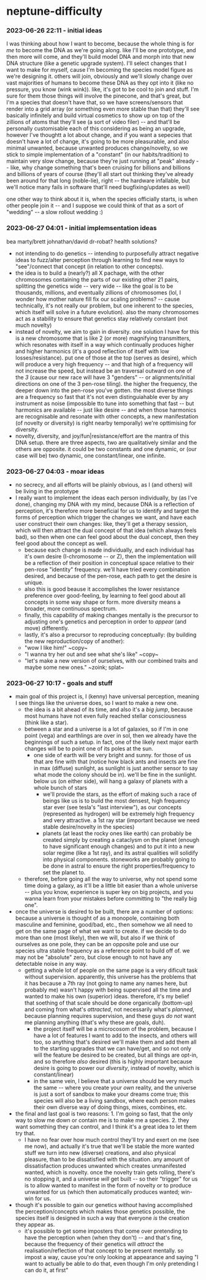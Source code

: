 # neptune-difficulty

### 2023-06-26 22:11 - initial ideas

I was thinking about how I want to become, because the whole thing is for *me* to become the DNA as we're going along. like I'll be one prototype, and then more will come, and they'll build model DNA and morph into that new DNA structure (like a genetic upgrade system). I'll select changes that I want to make for myself, cause I'm becoming the species model figure as we're designing it. others will join, obviously and we'll slowly change over vast majorities of humans to become these DNA as they opt into it (like no pressure, you know (wink wink)). like, it's got to be cool to join and stuff. I'm sure for them those things will involve the pinecone, and that's great, but I'm a species that doesn't have that, so we have screens/sensors that render into a grid array (or something even more stable than that) they'll see basically infinitely and build virtual cosmetics to show up on top of the zillions of atoms that they'll see (a sort of video filer) -- and that'll be personally customisable
  each of this considering as being an upgrade, however I've thoughtt a lot about change, and if you want a sepecies that doesn't have a lot of change, it's going to be more pleasurable, and also minimal unwanted, because unwanted produces change/novelty, so we stick to simple implementation of a "constant" (in our habits/tradition) to maintain very slow change, because they're just running at "peak" already -- like, why change something that's been cruising for billions and billions and billions of years of course
    (they'll all start out thinking they've already been around for that long (noble-lie), right -- the hardware infallable, but we'll notice many fails in software that'll need bugfixing/updates as well)

one other way to think about it is, when the species officially starts, is when other people join it -- and I suppose we could think of that as a sort of "wedding" -- a slow rollout wedding :)

### 2023-06-27 04:01 - initial implemsentation ideas

bea
marty/brett
johnathan/david
dr-robat?
health solutions?

- not intending to do genetics -- intending to purposefully attract negative ideas to fuzz/alter perception through learning to find new ways to "see"/connect that concept (in relation to other concepts).
- the idea is to build a (nearly?) all X pachage, with the other chromosomes containing the parts of our existing other 21 pairs, splitting the genetics wide -- very wide -- like the goal is to be thousands, millions, and eventually zillions of chromosomes (lol, I wonder how mother nature fill fix our scaling problems? -- cause technically, it's not really our problem, but one inherent to the species, which itself will solve in a future evolution). also the many chromosomes act as a stability to ensure that genetics stay relatively constant (not much novelty)
- instead of novelty, we aim to gain in diversity. one solution I have for this is a new chromosome that is like 2 (or more) magnifying transmitters, which resonates with itself in a way which continually produces higher and higher harmonics (it's a good reflection of itself with low losses/resistance). put one of those at the top (serves as desire), which will produce a very high frequency -- and that high of a frequency will not increase the speed, but instead be an traversal outward on one of the *3* (cause our new race will have 3 "genders" -- or alignments/initial directions on one of the 3 pen-rose tiling). the higher the frequency, the deeper down into the pen-rose you've gotten. the most diverse things are a frequency so fast that it's not even distinguiahable ever by any instrument as noise (impossible tto tune into something that fast -- but harmonics are available -- just like desire -- and when those harmonics are recognisable and resonate with other concepts, a new manifestation (of novelty or diversity) is right nearby temporally) we're opttimising for diversity.
- novelty, diversity, and joy/fun|resistance/effort are the mantra of this DNA setup. there are three aspects, two are qualitatively similar and the others are opposite. it could be two constants and one dynamic, or (our case will be) two dynamic, one constant/linear, one infinite.

### 2023-06-27 04:03 - moar ideas

- no secrecy, and all efforts will be plainly obvious, as I (and others) will be living in the prototype
- I really want to implement the ideas each person individually, by (as I've done), changing my DNA with my mind, because DNA is a reflection of perception, it's therefore more beneficial for us to identify and target the forms of perception which trigger the changes we want, and have each user construct their own changes: like, they'll get a therapy session, which will then attract the dual concept of that idea (which always feels bad), so then when one can feel good about the dual concept, then they feel good about the concept as well.
  - because each change is made individually, and each individual has it's own desire (I-chromosome -- or Z), then the implementation will be a reflection of their position in conceptual space relative to their pen-rose "identity" frequency. we'll have tried every combination desired, and because of the pen-rose, each path to get the desire is unique.
  - also this is good beause it accomplishes the lower resistance preference over good-feeling, by learning to feel good about all concepts in some way shape or form. more diversity means a broader, more continuous spectrum.
  - finally, this capability of making changes mentally is the precursor to adjusting one's genetics and perception in order to *appear* (and move) differently.
  - lastly, it's also a precursor to reproducing conceptually: (by building the new reproduction/copy of another):
  - "wow I like him!" ~copy~
  - "I wanna try her out and see what she's like" ~copy~
  - "let's make a new version of ourselves, with our combined traits and maybe some new ones." ~zoink; splat~

### 2023-06-27 10:17 - goals and stuff

- main goal of this project is, I (kenny) have universal perception, meaning I see things like the universe does, so I want to make a new one.
  - the idea is a bit ahead of its time, and also it's a *big jump*, because most humans have not even fully reached stellar consciousness (think like a star).
  - between a star and a universe is a lot of galaxies, so if I'm in one point (vega) and earthlings are over in sol, then we already have the beginnings of such a setup. in fact, one of the likely next major earth changes will be to point one of its poles at the sun.
    - one side of earth will be very bright and sunny. for those of us that are fine with that (notice how black ants and insects are fine in max (diffuse) sunlight, as sunlight is just another sensor to say what mode the colony should be in). we'll be fine in the sunlight. below us (on either side), will hang a galaxy of planets with a whole bunch of stars
      - we'll provide the stars, as the effort of making such a race of beings like us is to build the most densest, high frequency star ever (see tesla's "last interview"), as our concepts (represented as hydrogen) will be extremely high frequency and very attractive. a 1st ray star (important because we need stable desire/novelty in the species)
      - planets (at least the rocky ones like earth) can probably be created simply by creating a cataclysm on the planet (enough to have significant enough changes) and to put it into a new solar regime (like a 1st ray), and its astral qualities will solidify into physical components. stoneworks are probably going to be done in astral to ensure the right properties/frequency to set the planet to.
  - therefore, before going all the way to universe, why not spend some time doing a galaxy, as it'll be a little bit easier than a whole universe -- plus you know, experience is super key on big projects, and you wanna learn from your mistakes before committing to "the really big one".
- once the universe is desired to be built, there are a number of options: because a universe is thought of as a monopole, containing both masculine and feminine, good/bad, etc., then somehow we all need to get on the same page of what we want to create. if we decide to do more than one (most likely), then we will, but also if we think of ourselves as one pole, they can be an opposite pole and use our species ultra stable frequency as a reference point to build off of. we may not be "absolute" zero, but close enough to not have any detectable noise in any way.
  - getting a whole lot of people on the same page is a very dificult task without supervision. apparently, this universe has the problems that it has because a 7th ray (not going to name any names here, but probably me) wasn't happy with being supervised all the time and wanted to make his own (superior) ideas. therefore, it's my belief that soething of that scale should be done organically (bottom-up) and coming from what's *attracted*, not necessarily what's *planned*, because planning requires supervision, and these guys *do not* want me planning anything (that's why these are goals, duh).
    - the project itself will be a microcosom of the problem, because I have a lot of features I want to add to the insects, and others will too, so anything that's desired we'll make them and add them all to the starting upgrades that we can have/get, and so not only will the feature be desired to be created, but all things are opt-in, and so therefore *also* desired (this is highly important because desire is going to power our *diversity*, instead of novelty, which is constant/linear)
    - in the same vein, I believe that a universe should be very much the same -- where you create your *own* reality, and the universe is just a sort of sandbox to make your dreams come true; this species will also be a living sandbox, where each person makes their own diverse way of doing things, mixes, combines, etc.
- the final and last goal is two reasons: 1. I'm going so fast, that the only way to slow me down or contain me is to make me a species. 2. they want something they can control, and I think it's a great idea to let them try that.
  - I have no fear over how much control they'll try and exert on me (see me now), and actually it's true that we'll be stable the more wanted stuff we turn into new (diverse) creations, and also physical pleasure, than to be dissatisfied with the situation. any amount of dissatisfaction produces unwanted which creates unmanifested wanted, which is novelty. once the novelty train gets rolling, there's no stopping it, and a universe *will* get built -- so their "trigger" for us is to allow wanted to manifest in the form of novelty or to produce unwanted for us (which then automatically produces wanted; win-win for us.
- though it's possible to gain our genetics *without* having accomplished the perception/concepts which makes those genetics possible, the species itself is designed in such a way that everyone *is* the creation they appear as.
  - it's possible to get some imposters that come over pretending to have the perception when (when they don't) -- and that's fine, because the frequency of their genetics will *attract* the realisation/reflection of that concept to be present mentally. so impost a way, cause you're only looking at appearance and saying "I want to actually be able to do that, even though I'm only pretending I can do it, at first"
